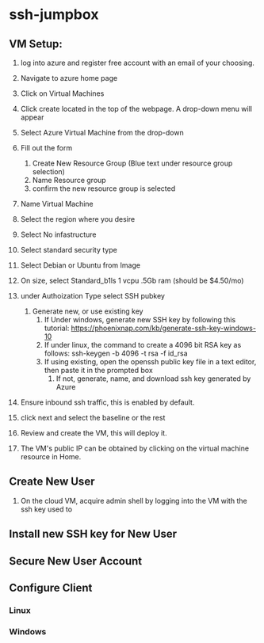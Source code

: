 # ssh-jumpbox

## VM Setup:

1) log into azure and register free account with an email of your
choosing.

2) Navigate to azure home page
3) Click on Virtual Machines
4) Click create located in the top of the webpage. A drop-down menu will appear
5) Select Azure Virtual Machine from the drop-down
6) Fill out the form
   1) Create New Resource Group (Blue text under resource group selection)
   2) Name Resource group
   3) confirm the new resource group is selected
7) Name Virtual Machine
8) Select the region where you desire
9) Select No infastructure
10) Select standard security type
11) Select Debian or Ubuntu from Image
12) On size, select Standard_b1ls 1 vcpu .5Gb ram (should be $4.50/mo)
13) under Authoization Type select SSH pubkey
    1) Generate new, or use existing key
       1) If Under windows, generate new SSH key by following this tutorial: https://phoenixnap.com/kb/generate-ssh-key-windows-10
       2) If under linux, the command to create a 4096 bit RSA key as follows: ssh-keygen -b 4096 -t rsa -f id_rsa
       3) If using existing, open the openssh public key file in a text
          editor, then paste it in the prompted box
          1) If not, generate, name, and download ssh key generated by Azure
14) Ensure inbound ssh traffic, this is enabled by default.
15) click next and select the baseline or the rest
16) Review and create the VM, this will deploy it.
17) The VM's public IP can be obtained by clicking on the virtual machine resource in Home.

## Create New User
1) On the cloud VM, acquire admin shell by logging into the VM with the ssh key used to

## Install new SSH key for New User 


## Secure New User Account


## Configure Client

### Linux


### Windows

